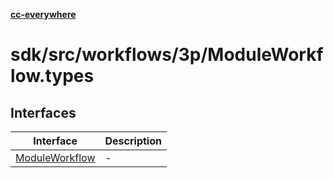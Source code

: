 [**cc-everywhere**](../../../../../index.md)

<HorizontalLine />

# sdk/src/workflows/3p/ModuleWorkflow.types

## Interfaces

| Interface | Description |
| ------ | ------ |
| [ModuleWorkflow](interfaces/module-workflow.md) | - |
